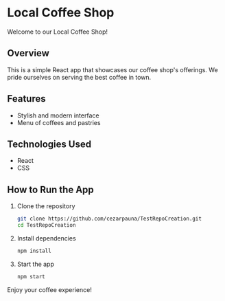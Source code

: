 # Local Coffee Shop

Welcome to our Local Coffee Shop!

## Overview
This is a simple React app that showcases our coffee shop's offerings. We pride ourselves on serving the best coffee in town.

## Features
- Stylish and modern interface
- Menu of coffees and pastries

## Technologies Used
- React
- CSS

## How to Run the App
1. Clone the repository
   ```bash
   git clone https://github.com/cezarpauna/TestRepoCreation.git
   cd TestRepoCreation
   ```
2. Install dependencies
   ```bash
   npm install
   ```
3. Start the app
   ```bash
   npm start
   ```

Enjoy your coffee experience!